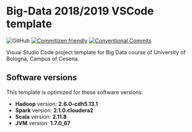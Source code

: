# Big-Data 2018/2019 VSCode template

![GitHub](https://img.shields.io/github/license/niccomlt/Big-Data-18-19-VSCode-template.svg)
[![Commitizen friendly](https://img.shields.io/badge/commitizen-friendly-brightgreen.svg)](http://commitizen.github.io/cz-cli/)
[![Conventional Commits](https://img.shields.io/badge/Conventional%20Commits-1.0.0-yellow.svg)](https://conventionalcommits.org)

Visual Studio Code project template for Big Data course of University of Bologna, Campus of Cesena.

## Software versions

This template is optimized for these software versions:

- **Hadoop** version: **2.6.0-cdh5.13.1**
- **Spark** version: **2.1.0.cloudera2**
- **Scala** version: **2.11.8**
- **JVM** version: **1.7.0_67**
